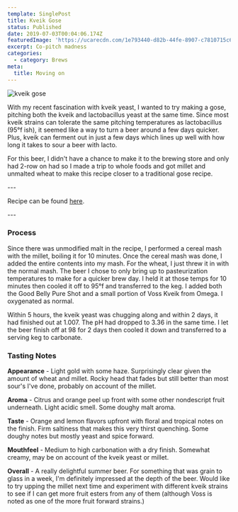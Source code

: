 ```yaml
---
template: SinglePost
title: Kveik Gose
status: Published
date: 2019-07-03T00:04:06.174Z
featuredImage: 'https://ucarecdn.com/1e793440-d82b-44fe-8907-c7810715c621/'
excerpt: Co-pitch madness
categories:
  - category: Brews
meta:
  title: Moving on
---
```

![kveik gose](https://ucarecdn.com/9cc9d26d-d13a-44b9-9b0a-bab7b1631b7c/ "kveik gose")

With my recent fascination with kveik yeast, I wanted to try making a gose, pitching both the kveik and lactobacillus yeast at the same time. Since most kveik strains can tolerate the same pitching temperatures as lactobacillus (95°f ish), it seemed like a way to turn a beer around a few days quicker. Plus, kveik can ferment out in just a few days which lines up well with how long it takes to sour a beer with lacto. 

For this beer, I didn't have a chance to make it to the brewing store and only had 2-row on had so I made a trip to whole foods and got millet and unmalted wheat to make this recipe closer to a traditional gose recipe. 

\---

Recipe can be found [here](https://www.brewersfriend.com/homebrew/recipe/view/846994/gose-w-unmalted-ferms).

\---

### Process

Since there was unmodified malt in the recipe, I performed a cereal mash with the millet, boiling it for 10 minutes.  Once the cereal mash was done, I added the entire contents into my mash. For the wheat, I just threw it in with the normal mash. The beer I chose to only bring up to pasteurization temperatures to make for a quicker brew day. I held it at those temps for 10 minutes then cooled it off to 95°f and transferred to the keg. I added both the Good Belly Pure Shot and a small portion of Voss Kveik from Omega. I oxygenated as normal. 

Within 5 hours, the kveik yeast was chugging along and within 2 days, it had finished out at 1.007. The pH had dropped to 3.36 in the same time. I let the beer finish off at 98 for 2 days then cooled it down and transferred to a serving keg to carbonate. 

### Tasting Notes

**Appearance** - Light gold with some haze. Surprisingly clear given the amount of wheat and millet.  Rocky head that fades but still better than most sour's I've done, probably on account of the millet. 

**Aroma** - Citrus and orange peel up front with some other nondescript fruit underneath. Light acidic smell. Some doughy malt aroma. 

**Taste** - Orange and lemon flavors upfront with floral and tropical notes on the finish. Firm saltiness that makes this very thirst quenching. Some doughy notes but mostly yeast and spice forward. 

**Mouthfeel** - Medium to high carbonation with a dry finish. Somewhat creamy, may be on account of the kveik yeast or millet. 

**Overall** - A really delightful summer beer. For something that was grain to glass in a week, I'm definitely impressed at the depth of the beer. Would like to try upping the millet next time and experiment with different kveik strains to see if I can get more fruit esters from any of them (although Voss is noted as one of the more fruit forward strains.)
